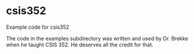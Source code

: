 # csis352
 Example code for csis352

The code in the examples subdirectory was written and used by Dr. Brekke when he taught CSIS 352. He deserves all the credit for that.
